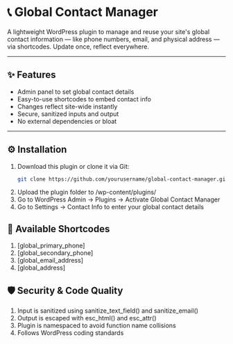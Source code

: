 # 📞 Global Contact Manager

A lightweight WordPress plugin to manage and reuse your site's global contact information — like phone numbers, email, and physical address — via shortcodes. Update once, reflect everywhere.

---

## ✨ Features

- Admin panel to set global contact details
- Easy-to-use shortcodes to embed contact info
- Changes reflect site-wide instantly
- Secure, sanitized inputs and output
- No external dependencies or bloat

---

## ⚙️ Installation

1. Download this plugin or clone it via Git:
   ```bash
   git clone https://github.com/yourusername/global-contact-manager.git
2. Upload the plugin folder to /wp-content/plugins/
3. Go to WordPress Admin → Plugins → Activate Global Contact Manager
4. Go to Settings → Contact Info to enter your global contact details

## 🔌 Available Shortcodes

1. [global_primary_phone]
2. [global_secondary_phone]
3. [global_email_address]
4. [global_address]

## 🛡 Security & Code Quality

1. Input is sanitized using sanitize_text_field() and sanitize_email()
2. Output is escaped with esc_html() and esc_attr()
3. Plugin is namespaced to avoid function name collisions
4. Follows WordPress coding standards

